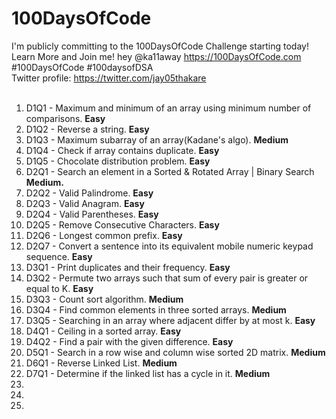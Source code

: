 # 100DaysOfCode
I'm publicly committing to the 100DaysOfCode Challenge starting today! Learn More and Join me! hey @ka11away https://100DaysOfCode.com #100DaysOfCode #100daysofDSA <br>
Twitter profile: https://twitter.com/jay05thakare <br><br>

<ol>
  <li>D1Q1 - Maximum and minimum of an array using minimum number of comparisons. <strong> Easy</strong></li>
  <li>D1Q2 - Reverse a string. <strong> Easy</strong></li>
  <li>D1Q3 - Maximum subarray of an array(Kadane's algo). <strong> Medium</strong></li>
  <li>D1Q4 - Check if array contains duplicate. <strong> Easy</strong></li>
  <li>D1Q5 - Chocolate distribution problem. <strong> Easy</strong></li>
  <li>D2Q1 - Search an element in a Sorted & Rotated Array | Binary Search <strong> Medium. </strong></li>
  <li>D2Q2 - Valid Palindrome. <strong> Easy</strong></li>
  <li>D2Q3 - Valid Anagram. <strong> Easy</strong></li>
  <li>D2Q4 - Valid Parentheses. <strong> Easy</strong></li>
  <li>D2Q5 - Remove Consecutive Characters. <strong> Easy</strong></li>
  <li>D2Q6 - Longest common prefix. <strong> Easy</strong></li>
  <li>D2Q7 - Convert a sentence into its equivalent mobile numeric keypad sequence. <strong> Easy</strong></li>
  <li>D3Q1 - Print duplicates and their frequency. <strong> Easy</strong></li>
  <li>D3Q2 - Permute two arrays such that sum of every pair is greater or equal to K. <strong> Easy</strong></li>
  <li>D3Q3 - Count sort algorithm. <strong> Medium</strong></li>
  <li>D3Q4 - Find common elements in three sorted arrays. <strong> Medium</strong></li>
  <li>D3Q5 - Searching in an array where adjacent differ by at most k. <strong> Easy</strong></li>
  <li>D4Q1 - Ceiling in a sorted array. <strong> Easy</strong></li>
  <li>D4Q2 - Find a pair with the given difference. <strong> Easy</strong></li>
  <li>D5Q1 - Search in a row wise and column wise sorted 2D matrix. <strong> Medium</strong></li>
  <li>D6Q1 - Reverse Linked List. <strong> Medium</strong></li>
  <li>D7Q1 - Determine if the linked list has a cycle in it. <strong> Medium</strong></li>
  <li></li>
  <li></li>
  <li></li>

</ol>